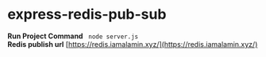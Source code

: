 # express-redis-pub-sub
**Run Project Command**
`` node server.js``
<br>
**Redis publish url**
[https://redis.iamalamin.xyz/](https://redis.iamalamin.xyz/)

